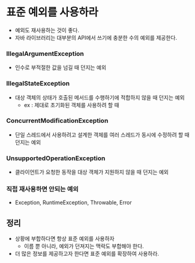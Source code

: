 # 표준 예외를 사용하라
- 예외도 재사용하는 것이 좋다.
- 자바 라이브러리는 대부분의 API에서 쓰기에 충분한 수의 예외를 제공한다.

### IllegalArgumentException
- 인수로 부적절한 값을 넘길 때 던지는 예외


### IllegalStateException
- 대상 객체의 상태가 호출된 메서드를 수행하기에 적합하지 않을 때 던지는 예외 
  - ex : 제대로 초기화된 객체를 사용하려 할 때

### ConcurrentModificationException
- 단일 스레드에서 사용하려고 설계한 객체를 여러 스레드가 동시에 수정하려 할 때 던지는 예외 

### UnsupportedOperationException
- 클라이언트가 요청한 동작을 대상 객체가 지원하지 않을 때 던지는 예외 


### 직접 재사용하면 안되는 예외 
- Exception, RuntimeException, Throwable, Error


## 정리
- 상황에 부합하다면 항상 표준 예외를 사용하자 
  - 이름 뿐 아니라, 예외가 던져지는 맥락도 부합해야 한다. 
- 더 많은 정보를 제공하고자 한다면 표준 예외를 확장하여 사용하라. 